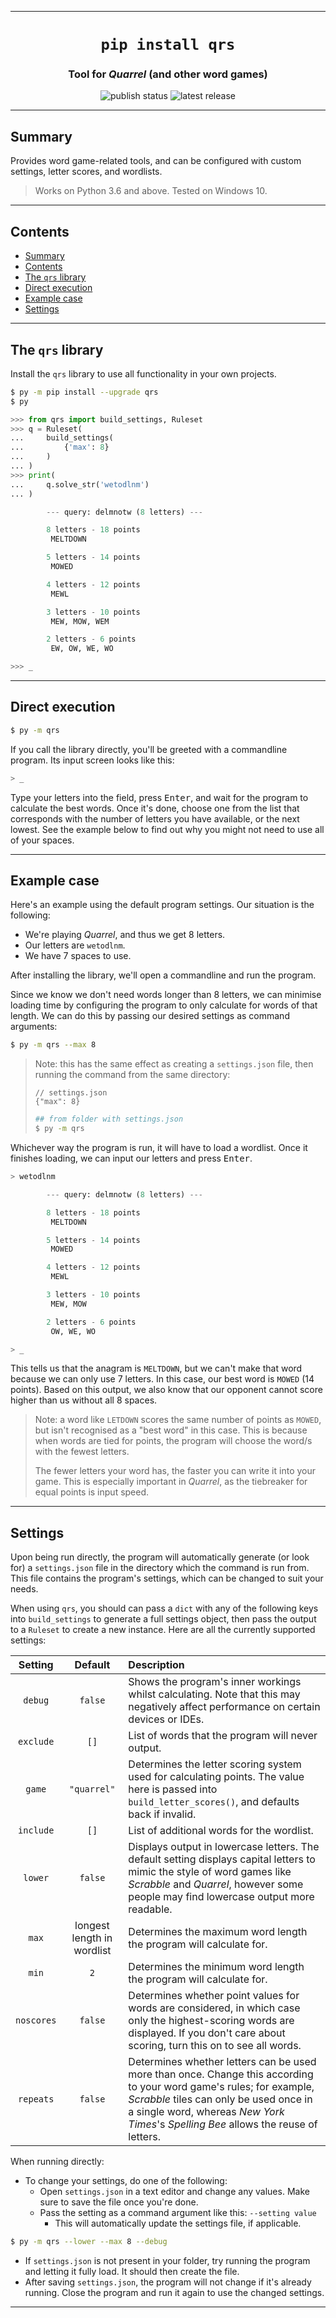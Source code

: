 
---

<div align="center">

<h1><code>pip install qrs</code></h1>

<h3>Tool for <em>Quarrel</em> (and other word games)</h3>

![[publish status](https://github.com/silvncr/qrs/actions/workflows/python-publish.yml)](https://github.com/silvncr/qrs/actions/workflows/python-publish.yml/badge.svg)
![[latest release](https://github.com/silvncr/qrs/releases/latest)](https://img.shields.io/github/v/release/silvncr/qrs)

</div>

---

## Summary

Provides word game-related tools, and can be configured with custom settings, letter scores, and wordlists.

> Works on Python 3.6 and above. Tested on Windows 10.

---

## Contents

- [Summary](#summary)
- [Contents](#contents)
- [The `qrs` library](#the-qrs-library)
- [Direct execution](#direct-execution)
- [Example case](#example-case)
- [Settings](#settings)

---

## The `qrs` library

Install the `qrs` library to use all functionality in your own projects.

```sh
$ py -m pip install --upgrade qrs
$ py
```

```py
>>> from qrs import build_settings, Ruleset
>>> q = Ruleset(
...     build_settings(
...         {'max': 8}
...     )
... )
>>> print(
...     q.solve_str('wetodlnm')
... )

        --- query: delmnotw (8 letters) ---

        8 letters - 18 points
         MELTDOWN

        5 letters - 14 points
         MOWED

        4 letters - 12 points
         MEWL

        3 letters - 10 points
         MEW, MOW, WEM

        2 letters - 6 points
         EW, OW, WE, WO

>>> _
```

---

## Direct execution

```sh
$ py -m qrs
```

If you call the library directly, you'll be greeted with a commandline program. Its input screen looks like this:

```py
> _
```

Type your letters into the field, press <kbd>Enter</kbd>, and wait for the program to calculate the best words. Once it's done, choose one from the list that corresponds with the number of letters you have available, or the next lowest. See the example below to find out why you might not need to use all of your spaces.

---

## Example case

Here's an example using the default program settings. Our situation is the following:

- We're playing *Quarrel*, and thus we get 8 letters.
- Our letters are `wetodlnm`.
- We have 7 spaces to use.

After installing the library, we'll open a commandline and run the program.

Since we know we don't need words longer than 8 letters, we can minimise loading time by configuring the program to only calculate for words of that length. We can do this by passing our desired settings as command arguments:

```sh
$ py -m qrs --max 8
```

> Note: this has the same effect as creating a `settings.json` file, then running the command from the same directory:
>
> ```jsonc
> // settings.json
> {"max": 8}
> ```
>
> ```sh
> ## from folder with settings.json
> $ py -m qrs
> ```

Whichever way the program is run, it will have to load a wordlist. Once it finishes loading, we can input our letters and press <kbd>Enter</kbd>.

```py
> wetodlnm

        --- query: delmnotw (8 letters) ---

        8 letters - 18 points
         MELTDOWN

        5 letters - 14 points
         MOWED

        4 letters - 12 points
         MEWL

        3 letters - 10 points
         MEW, MOW

        2 letters - 6 points
         OW, WE, WO

> _
```

This tells us that the anagram is `MELTDOWN`, but we can't make that word because we can only use 7 letters. In this case, our best word is `MOWED` (14 points). Based on this output, we also know that our opponent cannot score higher than us without all 8 spaces.

> Note: a word like `LETDOWN` scores the same number of points as `MOWED`, but isn't recognised as a "best word" in this case. This is because when words are tied for points, the program will choose the word/s with the fewest letters.
>
> The fewer letters your word has, the faster you can write it into your game. This is especially important in *Quarrel*, as the tiebreaker for equal points is input speed.

---

## Settings

Upon being run directly, the program will automatically generate (or look for) a `settings.json` file in the directory which the command is run from. This file contains the program's settings, which can be changed to suit your needs.

When using `qrs`, you should can pass a `dict` with any of the following keys into `build_settings` to generate a full settings object, then pass the output to a `Ruleset` to create a new instance. Here are all the currently supported settings:

| Setting | Default | Description |
|:-:|:-:|:--|
| `debug` | `false` | Shows the program's inner workings whilst calculating. Note that this may negatively affect performance on certain devices or IDEs. |
| `exclude` | `[]` | List of words that the program will never output. |
| `game` | `"quarrel"` | Determines the letter scoring system used for calculating points. The value here is passed into `build_letter_scores()`, and defaults back if invalid. |
| `include` | `[]` | List of additional words for the wordlist. |
| `lower` | `false`| Displays output in lowercase letters. The default setting displays capital letters to mimic the style of word games like *Scrabble* and *Quarrel*, however some people may find lowercase output more readable. |
| `max` | longest length in wordlist | Determines the maximum word length the program will calculate for. |
| `min` | `2` | Determines the minimum word length the program will calculate for. |
| `noscores` | `false` | Determines whether point values for words are considered, in which case only the highest-scoring words are displayed. If you don't care about scoring, turn this on to see all words. |
| `repeats` | `false` | Determines whether letters can be used more than once. Change this according to your word game's rules; for example, *Scrabble* tiles can only be used once in a single word, whereas *New York Times*'s *Spelling Bee* allows the reuse of letters. |

When running directly:

- To change your settings, do one of the following:
  - Open `settings.json` in a text editor and change any values. Make sure to save the file once you're done.
  - Pass the setting as a command argument like this: `--setting value`
    - This will automatically update the settings file, if applicable.

```sh
$ py -m qrs --lower --max 8 --debug
```

- If `settings.json` is not present in your folder, try running the program and letting it fully load. It should then create the file.
- After saving `settings.json`, the program will not change if it's already running. Close the program and run it again to use the changed settings.

---
